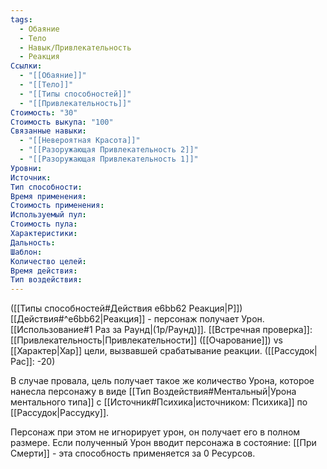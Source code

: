```yaml
---
tags:
  - Обаяние
  - Тело
  - Навык/Привлекательность
  - Реакция
Ссылки:
  - "[[Обаяние]]"
  - "[[Тело]]"
  - "[[Типы способностей]]"
  - "[[Привлекательность]]"
Стоимость: "30"
Стоимость выкупа: "100"
Связанные навыки:
  - "[[Невероятная Красота]]"
  - "[[Разоружающая Привлекательность 2]]"
  - "[[Разоружающая Привлекательность 1]]"
Уровни:
Источник:
Тип способности:
Время применения:
Стоимость применения:
Используемый пул:
Стоимость пула:
Характеристики:
Дальность:
Шаблон:
Количество целей:
Время действия:
Тип воздействия:
---
```

([[Типы способностей#Действия e6bb62 Реакция|Р]]) [[Действия#^e6bb62|Реакция]] - персонаж получает Урон. [[Использование#1 Раз за Раунд|(1р/Раунд)]]. [[Встречная проверка]]: [[Привлекательность|Привлекательности]] ([[Очарование]]) vs [[Характер|Хар]] цели, вызвавшей срабатывание реакции. ([[Рассудок|Рас]]: -20)

В случае провала, цель получает такое же количество Урона, которое нанесла персонажу в виде [[Тип Воздействия#Ментальный|Урона ментального типа]] с [[Источник#Психика|источником: Психика]] по [[Рассудок|Рассудку]].  

Персонаж при этом не игнорирует урон, он получает его в полном размере. Если полученный Урон вводит персонажа в состояние: [[При Смерти]] - эта способность применяется за 0 Ресурсов. 
